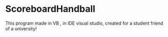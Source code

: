 # ScoreboardHandball
This program made in VB , in IDE visual studio, created for a student friend of a university!
